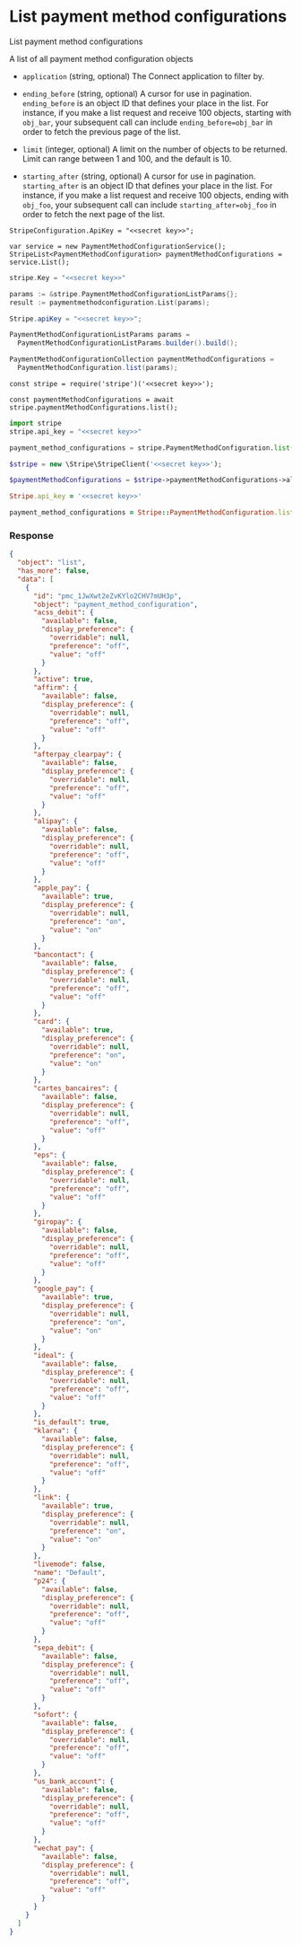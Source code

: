 # List payment method configurations

List payment method configurations

A list of all payment method configuration objects

- `application` (string, optional)
  The Connect application to filter by.

- `ending_before` (string, optional)
  A cursor for use in pagination. `ending_before` is an object ID that defines your place in the list. For instance, if you make a list request and receive 100 objects, starting with `obj_bar`, your subsequent call can include `ending_before=obj_bar` in order to fetch the previous page of the list.

- `limit` (integer, optional)
  A limit on the number of objects to be returned. Limit can range between 1 and 100, and the default is 10.

- `starting_after` (string, optional)
  A cursor for use in pagination. `starting_after` is an object ID that defines your place in the list. For instance, if you make a list request and receive 100 objects, ending with `obj_foo`, your subsequent call can include `starting_after=obj_foo` in order to fetch the next page of the list.

```dotnet
StripeConfiguration.ApiKey = "<<secret key>>";

var service = new PaymentMethodConfigurationService();
StripeList<PaymentMethodConfiguration> paymentMethodConfigurations = service.List();
```

```go
stripe.Key = "<<secret key>>"

params := &stripe.PaymentMethodConfigurationListParams{};
result := paymentmethodconfiguration.List(params);
```

```java
Stripe.apiKey = "<<secret key>>";

PaymentMethodConfigurationListParams params =
  PaymentMethodConfigurationListParams.builder().build();

PaymentMethodConfigurationCollection paymentMethodConfigurations =
  PaymentMethodConfiguration.list(params);
```

```node
const stripe = require('stripe')('<<secret key>>');

const paymentMethodConfigurations = await stripe.paymentMethodConfigurations.list();
```

```python
import stripe
stripe.api_key = "<<secret key>>"

payment_method_configurations = stripe.PaymentMethodConfiguration.list()
```

```php
$stripe = new \Stripe\StripeClient('<<secret key>>');

$paymentMethodConfigurations = $stripe->paymentMethodConfigurations->all([]);
```

```ruby
Stripe.api_key = '<<secret key>>'

payment_method_configurations = Stripe::PaymentMethodConfiguration.list()
```

### Response

```json
{
  "object": "list",
  "has_more": false,
  "data": [
    {
      "id": "pmc_1JwXwt2eZvKYlo2CHV7mUH3p",
      "object": "payment_method_configuration",
      "acss_debit": {
        "available": false,
        "display_preference": {
          "overridable": null,
          "preference": "off",
          "value": "off"
        }
      },
      "active": true,
      "affirm": {
        "available": false,
        "display_preference": {
          "overridable": null,
          "preference": "off",
          "value": "off"
        }
      },
      "afterpay_clearpay": {
        "available": false,
        "display_preference": {
          "overridable": null,
          "preference": "off",
          "value": "off"
        }
      },
      "alipay": {
        "available": false,
        "display_preference": {
          "overridable": null,
          "preference": "off",
          "value": "off"
        }
      },
      "apple_pay": {
        "available": true,
        "display_preference": {
          "overridable": null,
          "preference": "on",
          "value": "on"
        }
      },
      "bancontact": {
        "available": false,
        "display_preference": {
          "overridable": null,
          "preference": "off",
          "value": "off"
        }
      },
      "card": {
        "available": true,
        "display_preference": {
          "overridable": null,
          "preference": "on",
          "value": "on"
        }
      },
      "cartes_bancaires": {
        "available": false,
        "display_preference": {
          "overridable": null,
          "preference": "off",
          "value": "off"
        }
      },
      "eps": {
        "available": false,
        "display_preference": {
          "overridable": null,
          "preference": "off",
          "value": "off"
        }
      },
      "giropay": {
        "available": false,
        "display_preference": {
          "overridable": null,
          "preference": "off",
          "value": "off"
        }
      },
      "google_pay": {
        "available": true,
        "display_preference": {
          "overridable": null,
          "preference": "on",
          "value": "on"
        }
      },
      "ideal": {
        "available": false,
        "display_preference": {
          "overridable": null,
          "preference": "off",
          "value": "off"
        }
      },
      "is_default": true,
      "klarna": {
        "available": false,
        "display_preference": {
          "overridable": null,
          "preference": "off",
          "value": "off"
        }
      },
      "link": {
        "available": true,
        "display_preference": {
          "overridable": null,
          "preference": "on",
          "value": "on"
        }
      },
      "livemode": false,
      "name": "Default",
      "p24": {
        "available": false,
        "display_preference": {
          "overridable": null,
          "preference": "off",
          "value": "off"
        }
      },
      "sepa_debit": {
        "available": false,
        "display_preference": {
          "overridable": null,
          "preference": "off",
          "value": "off"
        }
      },
      "sofort": {
        "available": false,
        "display_preference": {
          "overridable": null,
          "preference": "off",
          "value": "off"
        }
      },
      "us_bank_account": {
        "available": false,
        "display_preference": {
          "overridable": null,
          "preference": "off",
          "value": "off"
        }
      },
      "wechat_pay": {
        "available": false,
        "display_preference": {
          "overridable": null,
          "preference": "off",
          "value": "off"
        }
      }
    }
  ]
}
```